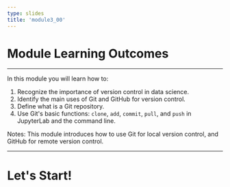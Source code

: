 ```yaml
---
type: slides
title: 'module3_00'
---
```


# Module Learning Outcomes

---

In this module you will learn how to:

1. Recognize the importance of version control in data science.
2. Identify the main uses of Git and GitHub for version control.
3. Define what is a Git repository.
4. Use Git's basic functions: `clone`, `add`, `commit`, `pull`, and `push` in JupyterLab and the command line.

Notes: This module introduces how to use Git for local version control, and GitHub for remote version control.



---


# Let's Start!